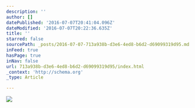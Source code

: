 ```yaml
---
description: ''
author: []
datePublished: '2016-07-07T20:41:04.096Z'
dateModified: '2016-07-07T20:22:36.635Z'
title: ''
starred: false
sourcePath: _posts/2016-07-07-713a938b-d3e6-4ed8-b6d2-d69099319d95.md
inFeed: true
hasPage: true
inNav: false
url: 713a938b-d3e6-4ed8-b6d2-d69099319d95/index.html
_context: 'http://schema.org'
_type: Article

---
```

![](https://the-grid-user-content.s3-us-west-2.amazonaws.com/28d1a78e-35c0-4bff-84b6-277e28caa15d.jpg)